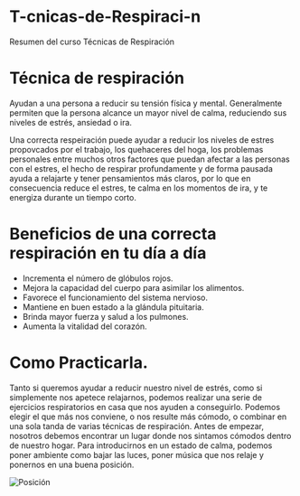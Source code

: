 # T-cnicas-de-Respiraci-n
Resumen del curso Técnicas de Respiración

# Técnica de respiración
Ayudan a una persona a reducir su tensión física y mental. Generalmente permiten que la persona alcance un mayor nivel de calma, reduciendo sus niveles de estrés, ansiedad o ira.

Una correcta respeiración puede ayudar a reducir los niveles de estres propovcados por el trabajo, los quehaceres del hoga, los problemas personales entre muchos otros factores que puedan afectar a las personas con el estres, el hecho de respirar profundamente y de forma pausada ayuda a relajarte y tener pensamientos más claros, por lo que en consecuencia reduce el estres, te calma en los momentos de ira, y te energiza durante un tiempo corto.

# Beneficios de una correcta respiración en tu día a día
* Incrementa el número de glóbulos rojos.
* Mejora la capacidad del cuerpo para asimilar los alimentos.
* Favorece el funcionamiento del sistema nervioso.
* Mantiene en buen estado a la glándula pituitaria. 
* Brinda mayor fuerza y salud a los pulmones. 
* Aumenta la vitalidad del corazón.

# Como Practicarla.
Tanto si queremos ayudar a reducir nuestro nivel de estrés, como si simplemente nos apetece relajarnos, podemos realizar una serie de ejercicios respiratorios en casa que nos ayuden a conseguirlo. Podemos elegir el que más nos conviene, o nos resulte más cómodo, o combinar en una sola tanda de  varias técnicas de respiración.
Antes de empezar, nosotros debemos encontrar un lugar donde nos sintamos cómodos dentro de nuestro hogar. Para introducirnos  en un estado de calma, podemos poner ambiente como bajar las luces, poner música que nos relaje y ponernos en una buena posición.

![Posición](https://uecluster.blob.core.windows.net/images/1482405490_relaj2-jpg.jpg)
 
